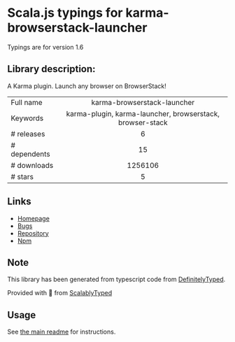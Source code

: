 
# Scala.js typings for karma-browserstack-launcher

Typings are for version 1.6

## Library description:
A Karma plugin. Launch any browser on BrowserStack!

|                    |                 |
| ------------------ | :-------------: |
| Full name          | karma-browserstack-launcher |
| Keywords           | karma-plugin, karma-launcher, browserstack, browser-stack |
| # releases         | 6 |
| # dependents       | 15 |
| # downloads        | 1256106 |
| # stars            | 5 |

## Links
- [Homepage](https://github.com/karma-runner/karma-browserstack-launcher#readme)
- [Bugs](https://github.com/karma-runner/karma-browserstack-launcher/issues)
- [Repository](https://github.com/karma-runner/karma-browserstack-launcher)
- [Npm](https://www.npmjs.com/package/karma-browserstack-launcher)
    


## Note
This library has been generated from typescript code from [DefinitelyTyped](https://definitelytyped.org).

Provided with :purple_heart: from [ScalablyTyped](https://github.com/oyvindberg/ScalablyTyped)

## Usage
See [the main readme](../../readme.md) for instructions.


